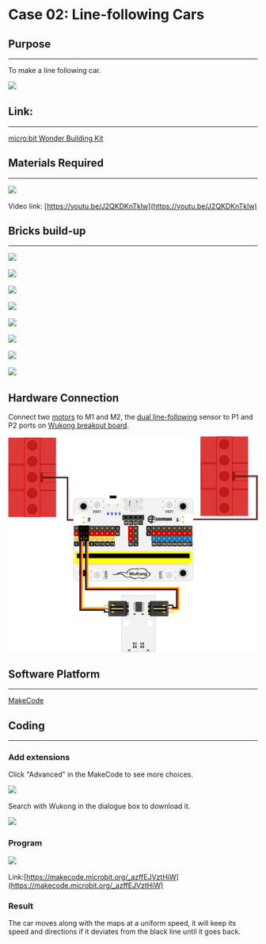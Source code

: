 # Case 02: Line-following Cars

## Purpose
---
To make a line following car. 
 
![](./images/case-02-01.png)

## Link: 
---
[micro:bit Wonder Building Kit](https://www.elecfreaks.com/micro-bit-wonder-building-kit-without-micro-bit-board.html)

## Materials Required
---
![](./images/case-02-02.png)

Video link:
[https://youtu.be/J2QKDKnTklw](https://youtu.be/J2QKDKnTklw)



## Bricks build-up
---


![](./images/step-case-02-01.png)

![](./images/step-case-02-02.png)

![](./images/step-case-02-03.png)

![](./images/step-case-02-04.png)

![](./images/step-case-02-05.png)

![](./images/step-case-02-06.png)

![](./images/step-case-02-07.png)

![](./images/step-case-02-08.png)

## Hardware Connection

Connect two [motors](https://www.elecfreaks.com/geekservo-motor-2kg-compatible-with-lego.html) to M1 and M2, the [dual line-following](https://www.elecfreaks.com/octopus-2-channel-tracking-module.html) sensor to P1 and P2 ports on [Wukong breakout board](https://www.elecfreaks.com/wukong-board-with-lego-holder-for-micro-bit.html). 

![](./images/Wonder-Building-Kit-case-02-06.png)


## Software Platform
---
[MakeCode](https://makecode.microbit.org/)

## Coding
---
### Add extensions
Click "Advanced" in the MakeCode to see more choices.
 
![](./images/case-01-03.png)

Search with Wukong in the dialogue box to download it. 

![](./images/case-01-04.png)
 

### Program
 
![](./images/case-02-05.png)

Link:[https://makecode.microbit.org/_azffEJVztHiW](https://makecode.microbit.org/_azffEJVztHiW)

### Result

The car moves along with the maps at a uniform speed, it will keep its speed and directions if it deviates from the black line until it goes back. 
